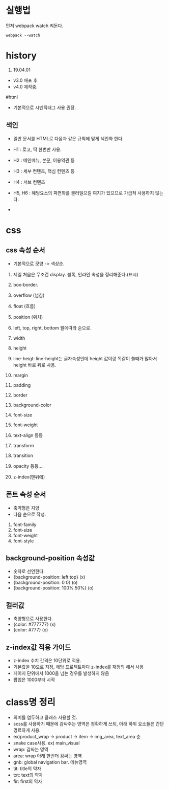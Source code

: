 # 실행법

먼저 webpack watch 켜둔다.

```
webpack --watch
```

# history

1. 19.04.01

- v3.0 배포 후
- v4.0 제작중.

#html

- 기본적으로 시멘틱태그 사용 권장.

## 색인

- 일반 문서를 HTML로 다음과 같은 규칙에 맞게 색인화 한다.

- H1 : 로고, 딱 한번만 사용.
- H2 : 메인메뉴, 본문, 이용약관 등
- H3 : 세부 컨텐츠, 핵심 컨텐츠 등
- H4 : 서브 컨텐츠
- H5, H6 : 헤딩요소의 파편화를 불러일으킬 여지가 있으므로 가급적 사용하지 않는다.
-

# css

## css 속성 순서

- 기본적으로 모양 -> 색상순.

1. 제일 처음은 무조건 display. 블록, 인라인 속성을 정리해준다.(표시)
2. box-border.
3. overflow (넘침)
4. float (흐름)

5. position (위치)
6. left, top, right, bottom 필에따라 순으로.
7. width
8. height
9. line-heigt: line-height는 글자속성인데 height 값이랑 똑같이 쓸때가 많아서 height 바로 뒤로 사용.
10. margin
11. padding
12. border
13. background-color

14. font-size
15. font-weight
16. text-align 등등

17. transform
18. transition
19. opacity 등등....
20. z-index(맨뒤에)

## 폰트 속성 순서

- 축약형은 지양
- 다음 순으로 작성.

1. font-family
2. font-size
3. font-weight
4. font-style

## background-position 속성값

- 숫자로 선언한다.
- {background-position: left top} (x)
- {background-position: 0 0} (o)
- {background-position: 100% 50%} (o)

## 컬러값

- 축양형으로 사용한다.
- {color: #777777} (x)
- {color: #777} (o)

## z-index값 적용 가이드

- z-index 수치 간격은 10단위로 적용.
- 기본값을 10으로 지정, 해당 프로젝트마다 z-index를 재정의 해서 사용
- 페이지 단위에서 1000을 넘는 경우를 발생하지 않음
- 팝업은 1000부터 시작

# class명 정리

- 의미를 염두하고 클래스 사용할 것.
- scss를 사용하기 때문에 감싸주는 영역은 정확하게 쓰되, 아래 하위 요소들은 간단명료하게 사용.
- ex)product_wrap -> product -> item -> img_area, text_area 순
- snake case사용. ex) main_visual
- wrap: 감싸는 영역
- area: wrap 아래 한번더 감싸는 영역
- gnb: global navigation bar. 메뉴영역
- tit: title의 약자
- txt: text의 약자
- fir: first의 약자
